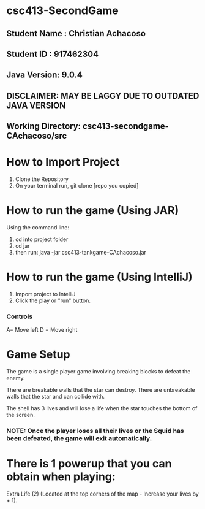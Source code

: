 # csc413-SecondGame

## Student Name  : Christian Achacoso
## Student ID    : 917462304

## Java Version: 9.0.4 
## DISCLAIMER: MAY BE LAGGY DUE TO OUTDATED JAVA VERSION
## Working Directory: csc413-secondgame-CAchacoso/src

# How to Import Project

1) Clone the Repository
2) On your terminal run, git clone [repo you copied]

# How to run the game (Using JAR)

Using the command line:
1) cd into project folder
2) cd jar
3) then run:
    java -jar csc413-tankgame-CAchacoso.jar

# How to run the game (Using IntelliJ)

1) Import project to IntelliJ
2) Click the play or "run" button.

### Controls

A= Move left
D = Move right

# Game Setup 
The game is a single player game involving breaking blocks to defeat the enemy. 

There are breakable walls that the star can destroy.
There are unbreakable walls that the star and can collide with.

The shell has 3 lives and will lose a life when the star touches the bottom of the screen.

### NOTE: Once the player loses all their lives or the Squid has been defeated, the game will exit automatically.

# There is 1 powerup that you can obtain when playing:
Extra Life (2) (Located at the top corners of the map - Increase your lives by + 1).
